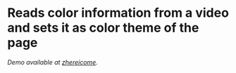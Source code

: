 Reads color information from a video and sets it as color theme of the page
================================
*Demo available at [zhereicome](http://zhereicome.com/experiments/statics/video-theme/).*

